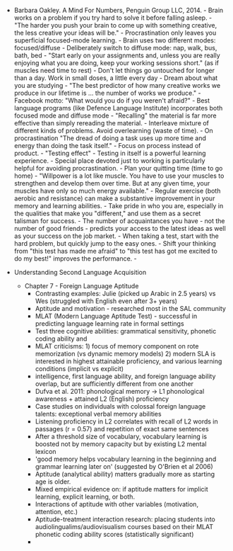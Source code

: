 * Barbara Oakley. A Mind For Numbers, Penguin Group LLC, 2014.
      - Brain works on a problem if you try hard to solve it before falling asleep.
      - "The harder you push your brain to come up with something creative, the less creative your ideas will be."
      - Procrastination only leaves you superficial focused-mode learning.
      - Brain uses two different modes: focused/diffuse
      - Deliberately switch to diffuse mode: nap, walk, bus, bath, bed
      - "Start early on your assignments and, unless you are really enjoying what you are doing, keep your working sessions short." (as if muscles need time to rest)
      - Don't let things go untouched for longer than a day. Work in small doses, a little every day
      - Dream about what you are studying
      - "The best predictor of how many creative works we produce in our lifetime is ... the number of works we produce."
      - Facebook motto: "What would you do if you weren't afraid?"
      - Best language programs (like Defence Language Institute) incorporates both focused mode and diffuse mode
      - "Recalling" the material is far more effective than simply rereading the material.
      - Interleave mixture of different kinds of problems. Avoid overlearning (waste of time).
      - On procrastination "The dread of doing a task uses up more time and energy than doing the task itself."
      - Focus on process instead of product.
      - "Testing effect" - Testing in itself is a powerful learning experience.
      - Special place devoted just to working is particularly helpful for avoiding procrastination.
      - Plan your quitting time (time to go home)
      - "Willpower is a lot like muscle. You have to use your muscles to strengthen and develop them over time. But at any given time, your muscles have only so much energy available."
      - Regular exercise (both aerobic and resistance) can make a substantive improvement in your memory and learning abilities.
      - Take pride in who you are, especially in the qualities that make you "different," and use them as a secret talisman for success.
      - The number of acquaintances you have - not the number of good friends - predicts your access to the latest ideas as well as your success on the job market.
      - When taking a test, start with the hard problem, but quickly jump to the easy ones.
      - Shift your thinking from "this test has made me afraid" to "this test has got me excited to do my best!" improves the performance.
      -

* Understanding Second Language Acquisition
    - Chapter 7 - Foreign Language Aptitude
        - Contrasting examples: Julie (picked up Arabic in 2.5 years) vs Wes (struggled with English even after 3+ years)
        - Aptitude and motivation - researched most in the SAL community
        - MLAT (Modern Language Aptitude Test) - successful in predicting language learning rate in formal settings
        - Test three cognitive abilities: grammatical sensitivity, phonetic coding ability and
        - MLAT criticisms: 1) focus of memory component on rote memorization (vs dynamic memory models) 2) modern SLA is interested in highest attainable proficiency, and various learning conditions (implicit vs explicit)
        - intelligence, first language ability, and foreign language ability overlap, but are sufficiently different from one another
        - Dufva et al. 2011: phonological memory -> L1 phonological awareness + attained L2 (English) proficiency
        - Case studies on individuals with colossal foreign language talents: exceptional verbal memory abilities
        - Listening proficiency in L2 correlates with recall of L2 words in passages (r = 0.57) and repetition of exact same sentences
        - After a threshold size of vocabulary, vocabulary learning is boosted not by memory capacity but by existing L2 mental lexicon
        - 'good memory helps vocabulary learning in the beginning and grammar learning later on' (suggested by O'Brien et al 2006)
        - Aptitude (analytical ability) matters gradually more as starting age is older.
        - Mixed empirical evidence on: if aptitude matters for implicit learning, explicit learning, or both.
        - Interactions of aptitude with other variables (motivation, attention, etc.)
        - Aptitude-treatment interaction research: placing students into audiolingualims/audiovisualism courses based on their MLAT phonetic coding ability scores (statistically significant)
        -
